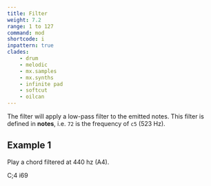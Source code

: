 ```yaml
---
title: Filter
weight: 7.2
range: 1 to 127
command: mod
shortcode: i
inpattern: true
clades:
    - drum
    - melodic
    - mx.samples
    - mx.synths
    - infinite pad
    - softcut
    - oilcan
---
```


The filter will apply a low-pass filter to the emitted notes. This filter is defined in **notes**, i.e. `72` is the frequency of `c5` (523 Hz).

## Example 1

Play a chord filtered at 440 hz (A4).

<p class="shiny">C;4 i69</p>
